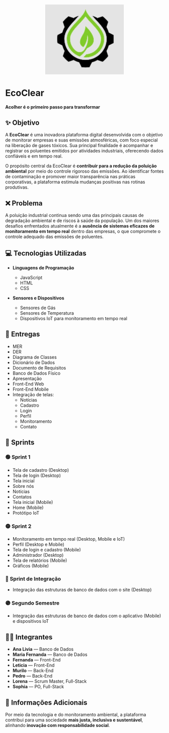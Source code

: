 <p align="center">
  <img src="logo.jpg" alt="EcoClear Logo" width="250"/>
</p>

# EcoClear  
**Acolher é o primeiro passo para transformar**

## ✨ Objetivo  

A **EcoClear** é uma inovadora plataforma digital desenvolvida com o objetivo de monitorar empresas e suas emissões atmosféricas, com foco especial na liberação de gases tóxicos. Sua principal finalidade é acompanhar e registrar os poluentes emitidos por atividades industriais, oferecendo dados confiáveis e em tempo real.  

O propósito central da EcoClear é **contribuir para a redução da poluição ambiental** por meio do controle rigoroso das emissões. Ao identificar fontes de contaminação e promover maior transparência nas práticas corporativas, a plataforma estimula mudanças positivas nas rotinas produtivas.

## ❌ Problema  

A poluição industrial continua sendo uma das principais causas de degradação ambiental e de riscos à saúde da população. Um dos maiores desafios enfrentados atualmente é a **ausência de sistemas eficazes de monitoramento em tempo real** dentro das empresas, o que compromete o controle adequado das emissões de poluentes.

## 💻 Tecnologias Utilizadas  

- **Linguagens de Programação**  
  - JavaScript  
  - HTML  
  - CSS  

- **Sensores e Dispositivos**  
  - Sensores de Gás  
  - Sensores de Temperatura  
  - Dispositivos IoT para monitoramento em tempo real  

## 📝 Entregas  

- MER  
- DER  
- Diagrama de Classes  
- Dicionário de Dados  
- Documento de Requisitos  
- Banco de Dados Físico  
- Apresentação  
- Front-End Web  
- Front-End Mobile  
- Integração de telas:
  - Notícias  
  - Cadastro  
  - Login  
  - Perfil  
  - Monitoramento  
  - Contato  

## 🚀 Sprints  

### 🟢 Sprint 1  
- Tela de cadastro (Desktop)  
- Tela de login (Desktop)  
- Tela inicial  
- Sobre nós  
- Notícias  
- Contatos  
- Tela inicial (Mobile)  
- Home (Mobile)  
- Protótipo IoT  

### 🟡 Sprint 2  
- Monitoramento em tempo real (Desktop, Mobile e IoT)  
- Perfil (Desktop e Mobile)  
- Tela de login e cadastro (Mobile)  
- Administrador (Desktop)  
- Tela de relatórios (Mobile)  
- Gráficos (Mobile)  

### 🔵 Sprint de Integração  
- Integração das estruturas de banco de dados com o site (Desktop)  

### 🟣 Segundo Semestre  
- Integração das estruturas de banco de dados com o aplicativo (Mobile) e dispositivos IoT  

## 👩‍💻 Integrantes  

- **Ana Livia** — Banco de Dados  
- **Maria Fernanda** — Banco de Dados  
- **Fernanda** — Front-End  
- **Leticia** — Front-End  
- **Murilo** — Back-End  
- **Pedro** — Back-End  
- **Lorena** — Scrum Master, Full-Stack  
- **Sophia** — PO, Full-Stack  

## 🌱 Informações Adicionais  

Por meio da tecnologia e do monitoramento ambiental, a plataforma contribui para uma sociedade **mais justa, inclusiva e sustentável**, alinhando **inovação com responsabilidade social**.
